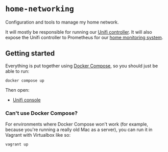 # `home-networking`

Configuration and tools to manage my home network.

It will mostly be responsible for running our [Unifi
controller](https://help.ui.com/hc/en-us/articles/360012192813-Introduction-to-UniFi).
It will also expose the Unifi controller to Prometheus for our [home
monitoring system](https://github.com/SteveMarshall/home-monitoring/).

## Getting started

Everything is put together using [Docker
Compose](https://docs.docker.com/compose/), so you should just be able
to run:

```
docker compose up
```

Then open:

- [Unifi console](http://localhost:8443/)

### Can't use Docker Compose?

For environments where Docker Compose won't work (for example, because
you're running a really old Mac as a server), you can run it in Vagrant
with Virtualbox like so:

```
vagrant up
```
